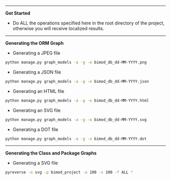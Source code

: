 
---

**Get Started**

- Do ALL the operations specified here in the root directory of the project, otherwise you will receive
      localized results.

---

**Generating the ORM Graph**

- Generating a JPEG file
```bash
python manage.py graph_models -a -g -o bimod_db_dd-MM-YYYY.png
```

- Generating a JSON file
```bash
python manage.py graph_models -a -g -o bimod_db_dd-MM-YYYY.json
```

- Generating an HTML file
```bash
python manage.py graph_models -a -g -o bimod_db_dd-MM-YYYY.html
```

- Generating an SVG file
```bash
python manage.py graph_models -a -g -o bimod_db_dd-MM-YYYY.svg
```

- Generating a DOT file
```bash
python manage.py graph_models -a -g -o bimod_db_dd-MM-YYYY.dot
```

---

**Generating the Class and Package Graphs**

- Generating a SVG file
```bash
pyreverse -o svg -p bimod_project -a 100 -s 100 -f ALL *
```
